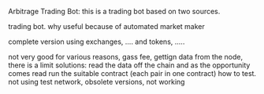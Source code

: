 
Arbitrage Trading Bot:
this is a trading bot based on two sources.

trading bot. why useful because of automated market maker

complete version using exchanges, .... and tokens, .....

not very good for various reasons, gass fee, gettign data from the node, there is a limit
solutions: read the data off the chain and as the opportunity comes read run the suitable contract (each pair in one contract)
how to test. not using test network, obsolete versions, not working
